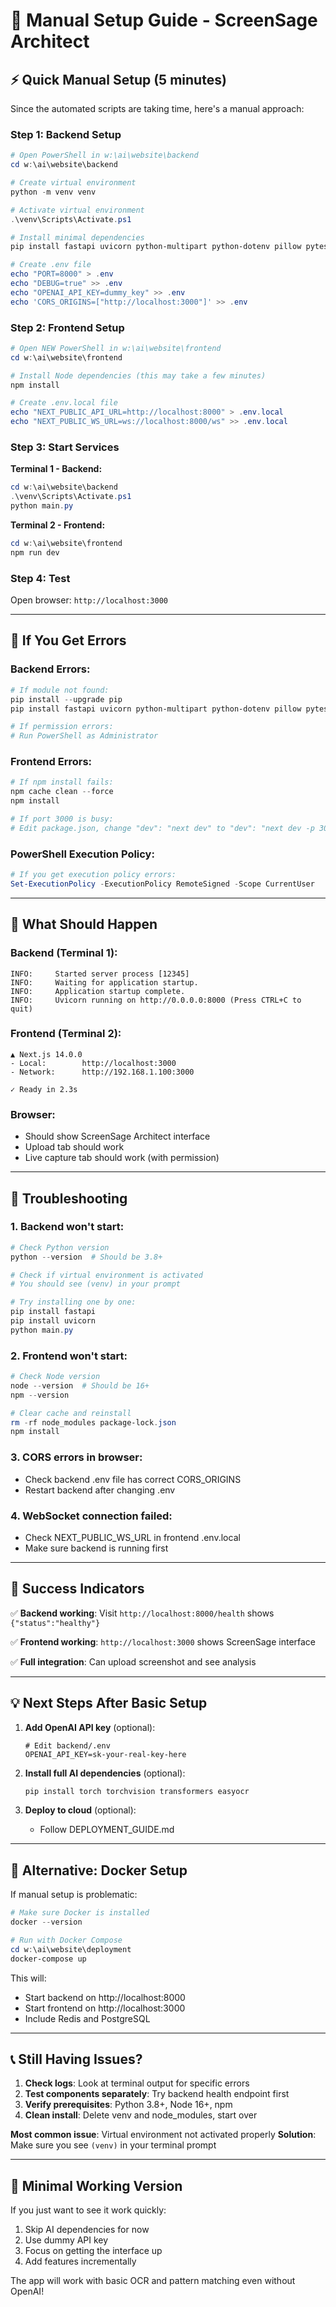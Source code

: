 # 🚀 Manual Setup Guide - ScreenSage Architect

## ⚡ Quick Manual Setup (5 minutes)

Since the automated scripts are taking time, here's a manual approach:

### Step 1: Backend Setup
```powershell
# Open PowerShell in w:\ai\website\backend
cd w:\ai\website\backend

# Create virtual environment
python -m venv venv

# Activate virtual environment
.\venv\Scripts\Activate.ps1

# Install minimal dependencies
pip install fastapi uvicorn python-multipart python-dotenv pillow pytesseract requests

# Create .env file
echo "PORT=8000" > .env
echo "DEBUG=true" >> .env
echo "OPENAI_API_KEY=dummy_key" >> .env
echo 'CORS_ORIGINS=["http://localhost:3000"]' >> .env
```

### Step 2: Frontend Setup
```powershell
# Open NEW PowerShell in w:\ai\website\frontend
cd w:\ai\website\frontend

# Install Node dependencies (this may take a few minutes)
npm install

# Create .env.local file
echo "NEXT_PUBLIC_API_URL=http://localhost:8000" > .env.local
echo "NEXT_PUBLIC_WS_URL=ws://localhost:8000/ws" >> .env.local
```

### Step 3: Start Services

**Terminal 1 - Backend:**
```powershell
cd w:\ai\website\backend
.\venv\Scripts\Activate.ps1
python main.py
```

**Terminal 2 - Frontend:**
```powershell
cd w:\ai\website\frontend
npm run dev
```

### Step 4: Test
Open browser: `http://localhost:3000`

---

## 🔧 If You Get Errors

### Backend Errors:
```powershell
# If module not found:
pip install --upgrade pip
pip install fastapi uvicorn python-multipart python-dotenv pillow pytesseract requests

# If permission errors:
# Run PowerShell as Administrator
```

### Frontend Errors:
```powershell
# If npm install fails:
npm cache clean --force
npm install

# If port 3000 is busy:
# Edit package.json, change "dev": "next dev" to "dev": "next dev -p 3001"
```

### PowerShell Execution Policy:
```powershell
# If you get execution policy errors:
Set-ExecutionPolicy -ExecutionPolicy RemoteSigned -Scope CurrentUser
```

---

## 🎯 What Should Happen

### Backend (Terminal 1):
```
INFO:     Started server process [12345]
INFO:     Waiting for application startup.
INFO:     Application startup complete.
INFO:     Uvicorn running on http://0.0.0.0:8000 (Press CTRL+C to quit)
```

### Frontend (Terminal 2):
```
▲ Next.js 14.0.0
- Local:        http://localhost:3000
- Network:      http://192.168.1.100:3000

✓ Ready in 2.3s
```

### Browser:
- Should show ScreenSage Architect interface
- Upload tab should work
- Live capture tab should work (with permission)

---

## 🚨 Troubleshooting

### 1. Backend won't start:
```powershell
# Check Python version
python --version  # Should be 3.8+

# Check if virtual environment is activated
# You should see (venv) in your prompt

# Try installing one by one:
pip install fastapi
pip install uvicorn
python main.py
```

### 2. Frontend won't start:
```powershell
# Check Node version
node --version  # Should be 16+
npm --version

# Clear cache and reinstall
rm -rf node_modules package-lock.json
npm install
```

### 3. CORS errors in browser:
- Check backend .env file has correct CORS_ORIGINS
- Restart backend after changing .env

### 4. WebSocket connection failed:
- Check NEXT_PUBLIC_WS_URL in frontend .env.local
- Make sure backend is running first

---

## 🎉 Success Indicators

✅ **Backend working**: Visit `http://localhost:8000/health` shows `{"status":"healthy"}`

✅ **Frontend working**: `http://localhost:3000` shows ScreenSage interface

✅ **Full integration**: Can upload screenshot and see analysis

---

## 💡 Next Steps After Basic Setup

1. **Add OpenAI API key** (optional):
   ```
   # Edit backend/.env
   OPENAI_API_KEY=sk-your-real-key-here
   ```

2. **Install full AI dependencies** (optional):
   ```powershell
   pip install torch torchvision transformers easyocr
   ```

3. **Deploy to cloud** (optional):
   - Follow DEPLOYMENT_GUIDE.md

---

## 🔄 Alternative: Docker Setup

If manual setup is problematic:

```powershell
# Make sure Docker is installed
docker --version

# Run with Docker Compose
cd w:\ai\website\deployment
docker-compose up
```

This will:
- Start backend on http://localhost:8000
- Start frontend on http://localhost:3000
- Include Redis and PostgreSQL

---

## 📞 Still Having Issues?

1. **Check logs**: Look at terminal output for specific errors
2. **Test components separately**: Try backend health endpoint first
3. **Verify prerequisites**: Python 3.8+, Node 16+, npm
4. **Clean install**: Delete venv and node_modules, start over

**Most common issue**: Virtual environment not activated properly
**Solution**: Make sure you see `(venv)` in your terminal prompt

---

## 🎯 Minimal Working Version

If you just want to see it work quickly:

1. Skip AI dependencies for now
2. Use dummy API key
3. Focus on getting the interface up
4. Add features incrementally

The app will work with basic OCR and pattern matching even without OpenAI!